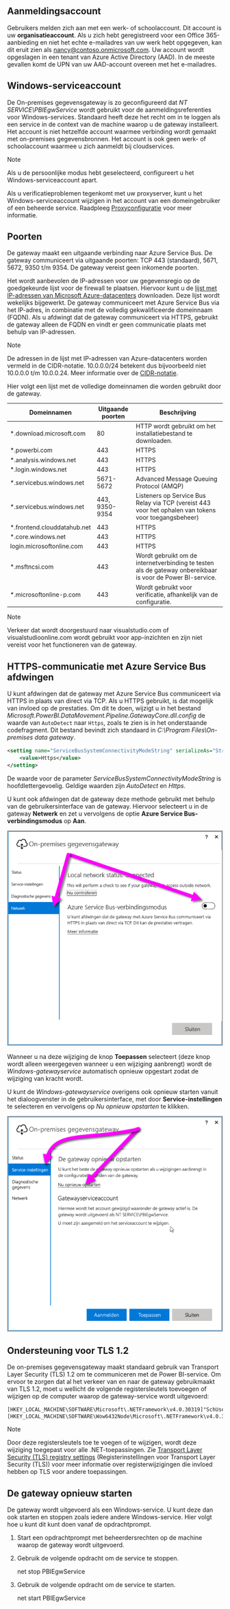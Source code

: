 ## <a name="sign-in-account"></a>Aanmeldingsaccount

Gebruikers melden zich aan met een werk- of schoolaccount. Dit account is uw **organisatieaccount**. Als u zich hebt geregistreerd voor een Office 365-aanbieding en niet het echte e-mailadres van uw werk hebt opgegeven, kan dit eruit zien als nancy@contoso.onmicrosoft.com. Uw account wordt opgeslagen in een tenant van Azure Active Directory (AAD). In de meeste gevallen komt de UPN van uw AAD-account overeen met het e-mailadres.

## <a name="windows-service-account"></a>Windows-serviceaccount

De On-premises gegevensgateway is zo geconfigureerd dat *NT SERVICE\PBIEgwService* wordt gebruikt voor de aanmeldingsreferenties voor Windows-services. Standaard heeft deze het recht om in te loggen als een service in de context van de machine waarop u de gateway installeert. Het account is niet hetzelfde account waarmee verbinding wordt gemaakt met on-premises gegevensbronnen. Het account is ook geen werk- of schoolaccount waarmee u zich aanmeldt bij cloudservices.

> [!NOTE]
> Als u de persoonlijke modus hebt geselecteerd, configureert u het Windows-serviceaccount apart.

Als u verificatieproblemen tegenkomt met uw proxyserver, kunt u het Windows-serviceaccount wijzigen in het account van een domeingebruiker of een beheerde service. Raadpleeg [Proxyconfiguratie](../service-gateway-proxy.md#changing-the-gateway-service-account-to-a-domain-user) voor meer informatie.

## <a name="ports"></a>Poorten

De gateway maakt een uitgaande verbinding naar Azure Service Bus. De gateway communiceert via uitgaande poorten: TCP 443 (standaard), 5671, 5672, 9350 t/m 9354.  De gateway vereist geen inkomende poorten.

Het wordt aanbevolen de IP-adressen voor uw gegevensregio op de goedgekeurde lijst voor de firewall te plaatsen. Hiervoor kunt u de [lijst met IP-adressen van Microsoft Azure-datacenters](https://www.microsoft.com/download/details.aspx?id=41653) downloaden. Deze lijst wordt wekelijks bijgewerkt. De gateway communiceert met Azure Service Bus via het IP-adres, in combinatie met de volledig gekwalificeerde domeinnaam (FQDN). Als u afdwingt dat de gateway communiceert via HTTPS, gebruikt de gateway alleen de FQDN en vindt er geen communicatie plaats met behulp van IP-adressen.

> [!NOTE]
> De adressen in de lijst met IP-adressen van Azure-datacenters worden vermeld in de CIDR-notatie. 10.0.0.0/24 betekent dus bijvoorbeeld niet 10.0.0.0 t/m 10.0.0.24. Meer informatie over de [CIDR-notatie](http://whatismyipaddress.com/cidr).

Hier volgt een lijst met de volledige domeinnamen die worden gebruikt door de gateway.

| Domeinnamen | Uitgaande poorten | Beschrijving |
| --- | --- | --- |
| *.download.microsoft.com |80 |HTTP wordt gebruikt om het installatiebestand te downloaden. |
| *.powerbi.com |443 |HTTPS |
| *.analysis.windows.net |443 |HTTPS |
| *.login.windows.net |443 |HTTPS |
| *.servicebus.windows.net |5671-5672 |Advanced Message Queuing Protocol (AMQP) |
| *.servicebus.windows.net |443, 9350-9354 |Listeners op Service Bus Relay via TCP (vereist 443 voor het ophalen van tokens voor toegangsbeheer) |
| *.frontend.clouddatahub.net |443 |HTTPS |
| *.core.windows.net |443 |HTTPS |
| login.microsoftonline.com |443 |HTTPS |
| *.msftncsi.com |443 |Wordt gebruikt om de internetverbinding te testen als de gateway onbereikbaar is voor de Power BI-service. |
| *.microsoftonline-p.com |443 |Wordt gebruikt voor verificatie, afhankelijk van de configuratie. |

> [!NOTE]
> Verkeer dat wordt doorgestuurd naar visualstudio.com of visualstudioonline.com wordt gebruikt voor app-inzichten en zijn niet vereist voor het functioneren van de gateway.

## <a name="forcing-https-communication-with-azure-service-bus"></a>HTTPS-communicatie met Azure Service Bus afdwingen

U kunt afdwingen dat de gateway met Azure Service Bus communiceert via HTTPS in plaats van direct via TCP. Als u HTTPS gebruikt, is dat mogelijk van invloed op de prestaties. Om dit te doen, wijzigt u in het bestand *Microsoft.PowerBI.DataMovement.Pipeline.GatewayCore.dll.config* de waarde van `AutoDetect` naar `Https`, zoals te zien is in het onderstaande codefragment. Dit bestand bevindt zich standaard in *C:\Program Files\On-premises data gateway*.

```xml
<setting name="ServiceBusSystemConnectivityModeString" serializeAs="String">
    <value>Https</value>
</setting>
```

De waarde voor de parameter *ServiceBusSystemConnectivityModeString* is hoofdlettergevoelig. Geldige waarden zijn *AutoDetect* en *Https*.

U kunt ook afdwingen dat de gateway deze methode gebruikt met behulp van de gebruikersinterface van de gateway. Hiervoor selecteert u in de gateway **Netwerk** en zet u vervolgens de optie **Azure Service Bus-verbindingsmodus** op **Aan**.

![](./media/gateway-onprem-accounts-ports-more/gw-onprem_01.png)

Wanneer u na deze wijziging de knop **Toepassen** selecteert (deze knop wordt alleen weergegeven wanneer u een wijziging aanbrengt) wordt de *Windows-gatewayservice* automatisch opnieuw opgestart zodat de wijziging van kracht wordt.

U kunt de *Windows-gatewayservice* overigens ook opnieuw starten vanuit het dialoogvenster in de gebruikersinterface, met door **Service-instellingen** te selecteren en vervolgens op *Nu opnieuw opstarten* te klikken.

![](./media/gateway-onprem-accounts-ports-more/gw-onprem_02.png)

## <a name="support-for-tls-12"></a>Ondersteuning voor TLS 1.2

De on-premises gegevensgateway maakt standaard gebruik van Transport Layer Security (TLS) 1.2 om te communiceren met de Power BI-service. Om ervoor te zorgen dat al het verkeer van en naar de gateway gebruikmaakt van TLS 1.2, moet u wellicht de volgende registersleutels toevoegen of wijzigen op de computer waarop de gateway-service wordt uitgevoerd:

```
[HKEY_LOCAL_MACHINE\SOFTWARE\Microsoft\.NETFramework\v4.0.30319]"SchUseStrongCrypto"=dword:00000001
[HKEY_LOCAL_MACHINE\SOFTWARE\Wow6432Node\Microsoft\.NETFramework\v4.0.30319]"SchUseStrongCrypto"=dword:00000001
```

> [!NOTE]
> Door deze registersleutels toe te voegen of te wijzigen, wordt deze wijziging toegepast voor alle .NET-toepassingen. Zie [Transport Layer Security (TLS) registry settings](https://docs.microsoft.com/windows-server/security/tls/tls-registry-settings) (Registerinstellingen voor Transport Layer Security (TLS)) voor meer informatie over registerwijzigingen die invloed hebben op TLS voor andere toepassingen.

## <a name="how-to-restart-the-gateway"></a>De gateway opnieuw starten

De gateway wordt uitgevoerd als een Windows-service. U kunt deze dan ook starten en stoppen zoals iedere andere Windows-service. Hier volgt hoe u kunt dit kunt doen vanaf de opdrachtprompt.

1. Start een opdrachtprompt met beheerdersrechten op de machine waarop de gateway wordt uitgevoerd.
2. Gebruik de volgende opdracht om de service te stoppen.
   
   net stop PBIEgwService
3. Gebruik de volgende opdracht om de service te starten.
   
   net start PBIEgwService

